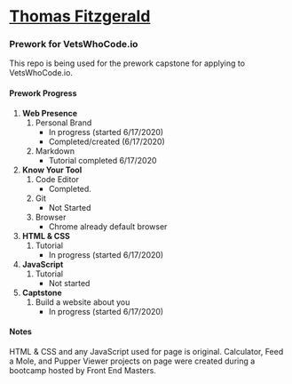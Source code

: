 # [Thomas Fitzgerald](https://fitzwebdev.github.io)

### Prework for VetsWhoCode.io
This repo is being used for the prework capstone for applying to VetsWhoCode.io.
#### Prework Progress
1. **Web Presence**
   1. Personal Brand
      + In progress (started 6/17/2020)
      + Completed/created (6/17/2020)
   2. Markdown
      + Tutorial completed 6/17/2020
2. **Know Your Tool**
   1. Code Editor
      + Completed. 
   2. Git
      + Not Started
   3. Browser
      + Chrome already default browser
3. **HTML & CSS**
   1. Tutorial
      + In progress (started 6/17/2020)
4. **JavaScript**
   1. Tutorial
      + Not started
5. **Captstone**
   1. Build a website about you
      + In progress (started 6/17/2020)
#### Notes
HTML & CSS and any JavaScript used for page is original. Calculator, Feed a Mole, and Pupper Viewer projects on page were created during a bootcamp hosted by Front End Masters.